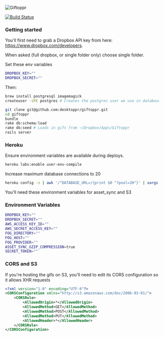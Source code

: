 ![Giftoppr](https://github.com/desktoppr/giftoppr/blob/master/app/assets/images/logo.png?raw=true)

[![Build Status](https://travis-ci.org/desktoppr/giftoppr.png?branch=master)](https://travis-ci.org/desktoppr/giftoppr)

### Getting started

You'll first need to grab a Dropbox API key from here: https://www.dropbox.com/developers.

When asked (full dropbox, or single folder only) choose single folder.

Set these env variables

```bash
DROPBOX_KEY=""
DROPBOX_SECRET=""
```

Then:

```bash
brew install postgresql imagemagick
createuser -sPE postgres # Creates the postgres user we use in database.yml

git clone git@github.com:desktoppr/giftoppr.git
cd giftoppr
bundle
rake db:schema:load
rake db:seed # Loads in gifs from ~/Dropbox/Apps/Giftoppr
rails server
```

### Heroku

Ensure environment variables are available during deploys.

```bash
heroku labs:enable user-env-compile
```

Increase maximum database connections to 20

```bash
heroku config -s | awk '/^DATABASE_URL=/{print $0 "?pool=20"}' | xargs heroku config:add
```

You'll need these environment variables for asset_sync and S3

### Environment Variables

```bash
DROPBOX_KEY=""
DROPBOX_SECRET=""
AWS_ACCESS_KEY_ID=""
AWS_SECRET_ACCESS_KEY=""
FOG_DIRECTORY=""
FOG_HOST=""
FOG_PROVIDER=""
ASSET_SYNC_GZIP_COMPRESSION=true
SECRET_TOKEN=""
```

### CORS and S3

If you're hosting the gifs on S3, you'll need to edit its CORS configuration so it allows XHR requests

```xml
<?xml version="1.0" encoding="UTF-8"?>
<CORSConfiguration xmlns="http://s3.amazonaws.com/doc/2006-03-01/">
    <CORSRule>
        <AllowedOrigin>*</AllowedOrigin>
        <AllowedMethod>GET</AllowedMethod>
        <AllowedMethod>POST</AllowedMethod>
        <AllowedMethod>PUT</AllowedMethod>
        <AllowedHeader>*</AllowedHeader>
    </CORSRule>
</CORSConfiguration>
```
